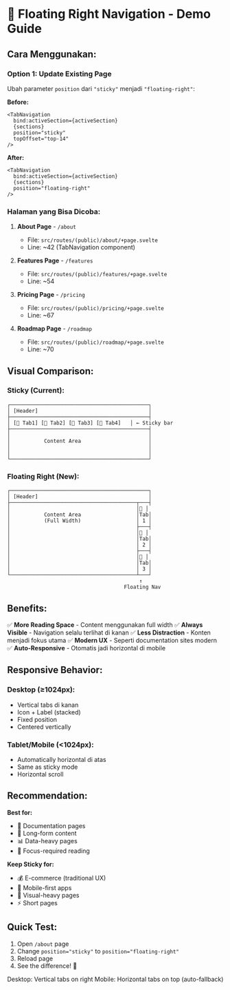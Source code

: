 # 🎯 Floating Right Navigation - Demo Guide

## Cara Menggunakan:

### **Option 1: Update Existing Page**

Ubah parameter `position` dari `"sticky"` menjadi `"floating-right"`:

**Before:**
```svelte
<TabNavigation 
  bind:activeSection={activeSection}
  {sections}
  position="sticky"
  topOffset="top-14"
/>
```

**After:**
```svelte
<TabNavigation 
  bind:activeSection={activeSection}
  {sections}
  position="floating-right"
/>
```

### **Halaman yang Bisa Dicoba:**

1. **About Page** - `/about`
   - File: `src/routes/(public)/about/+page.svelte`
   - Line: ~42 (TabNavigation component)

2. **Features Page** - `/features`
   - File: `src/routes/(public)/features/+page.svelte`
   - Line: ~54

3. **Pricing Page** - `/pricing`
   - File: `src/routes/(public)/pricing/+page.svelte`
   - Line: ~67

4. **Roadmap Page** - `/roadmap`
   - File: `src/routes/(public)/roadmap/+page.svelte`
   - Line: ~70

## **Visual Comparison:**

### **Sticky (Current):**
```
┌─────────────────────────────────────────────┐
│ [Header]                                    │
├─────────────────────────────────────────────┤
│ [📖 Tab1] [💎 Tab2] [🏢 Tab3] [👥 Tab4]   │ ← Sticky bar
├─────────────────────────────────────────────┤
│                                             │
│           Content Area                      │
│                                             │
│                                             │
└─────────────────────────────────────────────┘
```

### **Floating Right (New):**
```
┌─────────────────────────────────────────────┐
│ [Header]                                    │
├─────────────────────────────────────────┬───┤
│                                         │📖 │
│           Content Area                  │Tab│
│           (Full Width)                  │ 1 │
│                                         ├───┤
│                                         │💎 │
│                                         │Tab│
│                                         │ 2 │
│                                         ├───┤
│                                         │🏢 │
│                                         │Tab│
│                                         │ 3 │
└─────────────────────────────────────────┴───┘
                                           ↑
                                      Floating Nav
```

## **Benefits:**

✅ **More Reading Space** - Content menggunakan full width
✅ **Always Visible** - Navigation selalu terlihat di kanan
✅ **Less Distraction** - Konten menjadi fokus utama
✅ **Modern UX** - Seperti documentation sites modern
✅ **Auto-Responsive** - Otomatis jadi horizontal di mobile

## **Responsive Behavior:**

### **Desktop (≥1024px):**
- Vertical tabs di kanan
- Icon + Label (stacked)
- Fixed position
- Centered vertically

### **Tablet/Mobile (<1024px):**
- Automatically horizontal di atas
- Same as sticky mode
- Horizontal scroll

## **Recommendation:**

**Best for:**
- 📖 Documentation pages
- 📄 Long-form content
- 📊 Data-heavy pages
- 🎯 Focus-required reading

**Keep Sticky for:**
- 💰 E-commerce (traditional UX)
- 📱 Mobile-first apps
- 🎨 Visual-heavy pages
- ⚡ Short pages

## **Quick Test:**

1. Open `/about` page
2. Change `position="sticky"` to `position="floating-right"`
3. Reload page
4. See the difference! 🎉

Desktop: Vertical tabs on right
Mobile: Horizontal tabs on top (auto-fallback)

